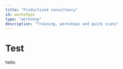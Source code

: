 ```yaml
---
title: "Productized consultancy"
id: workshops
type: "workshop"
description: "Training, workshops and quick scans"
---
```


# Test

hello
